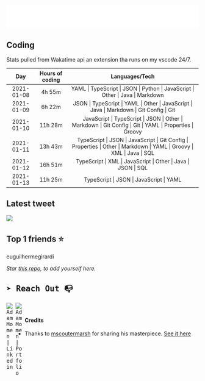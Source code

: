 
![test image size](/assets/welcome_message.gif)

## Coding
Stats pulled from Wakatime api an extension tha runs on my vscode 24/7.

|Day|Hours of coding|Languages/Tech|
|:-:|:-:|:-:|
|2021-01-08|4h 55m|YAML &#124; TypeScript &#124; JSON &#124; Python &#124; JavaScript &#124; Other &#124; Java &#124; Markdown|
|2021-01-09|6h 22m|JSON &#124; TypeScript &#124; YAML &#124; Other &#124; JavaScript &#124; Java &#124; Markdown &#124; Git Config &#124; Git|
|2021-01-10|11h 28m|JavaScript &#124; TypeScript &#124; JSON &#124; Other &#124; Markdown &#124; Git Config &#124; Git &#124; YAML &#124; Properties &#124; Groovy|
|2021-01-11|13h 43m|TypeScript &#124; JSON &#124; JavaScript &#124; Git Config &#124; Properties &#124; Other &#124; Markdown &#124; YAML &#124; Groovy &#124; XML &#124; Java &#124; SQL|
|2021-01-12|16h 51m|TypeScript &#124; XML &#124; JavaScript &#124; Other &#124; Java &#124; JSON &#124; SQL|
|2021-01-13|11h 25m|TypeScript &#124; JSON &#124; JavaScript &#124; YAML|

## Latest tweet
[<img src="<tweet-image-url>" width="400">](https://twitter.com/adammomen8/status/1316739109638090754)

## Top 1 friends ⭐️
euguilhermegirardi

*Star [this repo](https://github.com/AdamMomen/AdamMomen), to add yourself here.*


<samp>

## ➤ Reach Out :mailbox_with_no_mail:

>
  <a href="https://www.linkedin.com/in/adam-momen-99596275/">
     <img align="left" alt="Adam Momen | Linkedin" width="24px" src="./assets/Linkedin.svg" />
   </a>

   <a href="https://adammomen.com/">
     <img align="left" alt="Adam Momen | Portfolio" width="24px" src="./assets/web.svg" />
   </a>

</samp>

<br>

#### Credits
* Thanks to [mscoutermarsh](https://github.com/mscoutermarsh) for sharing his masterpiece. [See it here](https://github.com/mscoutermarsh/mscoutermarsh)